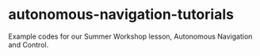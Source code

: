 # autonomous-navigation-tutorials
Example codes for our Summer Workshop lesson, Autonomous Navigation and Control.
